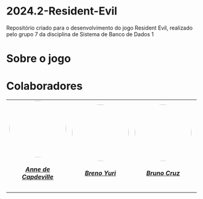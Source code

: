 # 2024.2-Resident-Evil
Repositório criado para o desenvolvimento do jogo Resident Evil, realizado pelo grupo 7 da disciplina de Sistema de Banco de Dados 1

# Sobre o jogo


# Colaboradores
<center>
<table style="margin-left: auto; margin-right: auto;">
    <tr>
        <td align="center">
            <a href="https://github.com/nanecapde">
                <img style="border-radius: 50%;" src="https://avatars.githubusercontent.com/u/122893055?v=4" width="150px;"/>
                <h5 class="text-center">Anne de Capdeville</h5>
            </a>
        </td>
        <td align="center">
            <a href="https://github.com/YuriBre">
                <img style="border-radius: 50%;" src="https://avatars.githubusercontent.com/u/87884030?v=4" width="150px;"/>
                <h5 class="text-center">Breno Yuri</h5>
            </a>
        </td>
        <td align="center">
            <a href="https://github.com/Brunocrzz">
                <img style="border-radius: 50%;" src="https://avatars.githubusercontent.com/u/122310754?v=4" width="150px;"/>
                <h5 class="text-center">Bruno Cruz</h5>
            </a>
        </td>
        <td align="center">
            <a href="https://github.com/Jose1277">
                <img style="border-radius: 50%;" src="https://avatars.githubusercontent.com/u/132015244?v=4" width="150px;"/>
                <h5 class="text-center">Jose Felipe Duarte Guedes de Oliveira</h5>
            </a>
        </td>
        </td>
        <td align="center">
            <a href="https://github.com/Pabloo8">
                <img style="border-radius: 50%;" src="https://avatars.githubusercontent.com/u/121682371?v=4" width="150px;"/>
                <h5 class="text-center">Pablo Cunha de Jesus</h5>
            </a>
        </td>

</table>
</center>